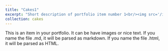 ```yaml
---
title: "Cakes1"
excerpt: "Short description of portfolio item number 1<br/><img src='/images/cakes/cake1.jpg'>"
collection: cakes
---
```


This is an item in your portfolio. It can be have images or nice text. If you name the file .md, it will be parsed as markdown. If you name the file .html, it will be parsed as HTML. 
